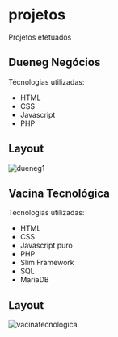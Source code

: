 # projetos
Projetos efetuados

## Dueneg Negócios
Técnologias utilizadas: 

- HTML
- CSS
- Javascript
- PHP

## Layout

![dueneg1](https://user-images.githubusercontent.com/20728338/165190338-6057e2f6-c2f9-48a8-87f7-9b04e5ce106d.gif)


## Vacina Tecnológica
Tecnologias utilizadas:
- HTML
- CSS
- Javascript puro
- PHP
- Slim Framework
- SQL
- MariaDB

## Layout

![vacinatecnologica](https://user-images.githubusercontent.com/20728338/165190629-d8f38853-9006-4a68-8fe7-065cc0ec304b.gif)
